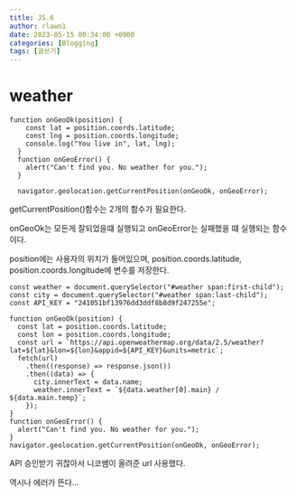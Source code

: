 ```yaml
---
title: JS.6
author: rlawn1
date: 2023-05-15 00:34:00 +0900
categories: [Blogging]
tags: [글쓰기]
---
```


# weather

```console
function onGeoOk(position) {
    const lat = position.coords.latitude;
    const lng = position.coords.longitude;
    console.log("You live in", lat, lng);
  }
  function onGeoError() {
    alert("Can't find you. No weather for you.");
  }
  
  navigator.geolocation.getCurrentPosition(onGeoOk, onGeoError);
  ```
getCurrentPosition()함수는 2개의 함수가 필요한다. 

onGeoOk는 모든게 잘되었을떄 실행되고 onGeoError는 실패했을 떄 실행되는 함수이다.

position에는 사용자의 위치가 들어있으며, position.coords.latitude, position.coords.longitude에 변수를 저장한다.

```console
const weather = document.querySelector("#weather span:first-child");
const city = document.querySelector("#weather span:last-child");
const API_KEY = "241051bf13976dd3ddf8b8d9f247255e";

function onGeoOk(position) {
  const lat = position.coords.latitude;
  const lon = position.coords.longitude;
  const url = `https://api.openweathermap.org/data/2.5/weather?lat=${lat}&lon=${lon}&appid=${API_KEY}&units=metric`;
  fetch(url)
    .then((response) => response.json())
    .then((data) => {
      city.innerText = data.name;
      weather.innerText = `${data.weather[0].main} / ${data.main.temp}`;
    });
}
function onGeoError() {
  alert("Can't find you. No weather for you.");
}
navigator.geolocation.getCurrentPosition(onGeoOk, onGeoError);
```

API 승인받기 귀찮아서 니코쌤이 올려준 url 사용했다.

역시나 에러가 뜬다...
